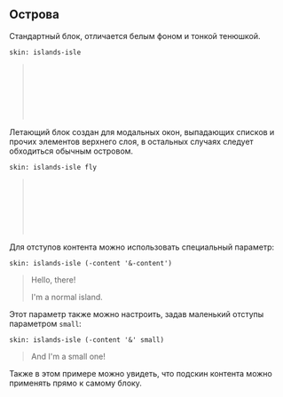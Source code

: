 ---
---

## Острова

Стандартный блок, отличается белым фоном и тонкой тенюшкой.

    skin: islands-isle

> <div class="isle" style="width: 200px; height: 100px;"></div>
>
> <div class="example:isle"></div>

Летающий блок создан для модальных окон, выпадающих списков и прочих элементов верхнего слоя, в остальных случаях следует обходиться обычным островом.

    skin: islands-isle fly

> <div class="flying-isle" style="width: 200px; height: 100px;"></div>
>
> <div class="example:flying-isle"></div>

Для отступов контента можно использовать специальный параметр:

    skin: islands-isle (-content '&-content')

> <div class="island">
>     <div class="island-content">
>         <p>Hello, there!</p>
>         <p>I'm a normal island.</p>
>     </div>
> </div>
>
> <div class="example:island"></div>

Этот параметр также можно настроить, задав маленький отступы параметром `small`:

    skin: islands-isle (-content '&' small)

> <div class="islet">And I'm a small one!</div>
>
> <div class="example:islet"></div>

Также в этом примере можно увидеть, что подскин контента можно применять прямо к самому блоку.
